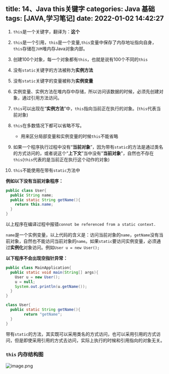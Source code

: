 title: 14、Java this关键字
categories: Java 基础
tags: [JAVA,学习笔记]
date: 2022-01-02 14:42:27
---
1. `this`是一个关键字，翻译为：**这个**
2. `this`是一个引用，`this`是一个变量,`this`变量中保存了内存地址指向自身，`this`存储在`JVM`堆内存Java对象内部。
3. 创建100个对象，每一个对象都有`this`，也就是说有100个不同的`this`
4. 没有`static`关键字的方法被称为**实例方法**
5. 没有`static`关键字的变量被称为**实例变量**
6. 实例变量、实例方法在堆内存中存储，所以访问该数据的时候，必须先创建对象，通过引用方法访问。
7. `this`可以出现在“**实例方法**”中，`this`指向当前正在执行的对象。(`this`代表当前对象)
8. `this`在多数情况下都可以省略不写。
   - 用来区分局部变量和实例变量的时候`this`不能省略

1. 如果一个程序执行过程中没有“**当前对象**”，因为带有`static`的方法是通过类名的方式访问的，或者说这个“**上下文**”当中没有"**当前对象**"，自然也不存在`this`(`this`代表的是当前正在执行这个动作的对象)
2. `this`不能使用在带有`static`方法中



**例如以下没有当前对象程序：**

```java
public class User{
  public String name;
  public static String getName(){
    return this.name;
  }
}
```

以上程序在编译过程中报错`connot be referenced from a static context.`

`name`是一个实例变量，以上代码的含义是：访问当前对象的`name`，`getName`没有当前对象，自然也不能访问当前对象的`name`。如果`static`要访问实例变量，必须通过**实例化**对象访问。例如`User u = new User();`



**以下程序不会出现空指针异常：**

```java
public class MainApplication{
  public static void main(String[] args){
    User u = new User();
    u = null;
    System.out.println(u.getName());
  }
}

class User{
  public static String getName(){
		return "getName";
  }
}
```



带有`static`的方法，其实既可以采用类名的方式访问，也可以采用引用的方式访问，但是即使采用引用的方式去访问，实际上执行的时候和引用指向的对象无关。



### `this` 内存结构图


![image.png](http://qiniu-note-image.ctong.top/note/images/image-6f47ab1909474ebca9f3b85ba58faa46.png)